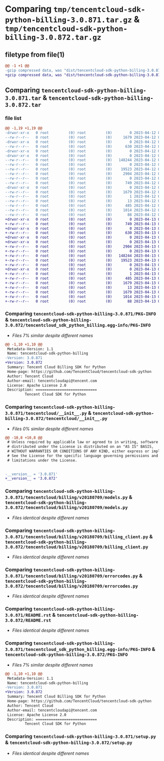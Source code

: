 # Comparing `tmp/tencentcloud-sdk-python-billing-3.0.871.tar.gz` & `tmp/tencentcloud-sdk-python-billing-3.0.872.tar.gz`

## filetype from file(1)

```diff
@@ -1 +1 @@
-gzip compressed data, was "dist/tencentcloud-sdk-python-billing-3.0.871.tar", last modified: Wed Apr 12 00:16:32 2023, max compression
+gzip compressed data, was "dist/tencentcloud-sdk-python-billing-3.0.872.tar", last modified: Thu Apr 13 00:21:19 2023, max compression
```

## Comparing `tencentcloud-sdk-python-billing-3.0.871.tar` & `tencentcloud-sdk-python-billing-3.0.872.tar`

### file list

```diff
@@ -1,19 +1,19 @@
-drwxr-xr-x   0 root         (0) root         (0)        0 2023-04-12 00:16:32.000000 tencentcloud-sdk-python-billing-3.0.871/
--rw-r--r--   0 root         (0) root         (0)     1679 2023-04-12 00:16:32.000000 tencentcloud-sdk-python-billing-3.0.871/PKG-INFO
-drwxr-xr-x   0 root         (0) root         (0)        0 2023-04-12 00:16:32.000000 tencentcloud-sdk-python-billing-3.0.871/tencentcloud/
--rw-r--r--   0 root         (0) root         (0)      630 2023-04-12 00:16:31.000000 tencentcloud-sdk-python-billing-3.0.871/tencentcloud/__init__.py
-drwxr-xr-x   0 root         (0) root         (0)        0 2023-04-12 00:16:32.000000 tencentcloud-sdk-python-billing-3.0.871/tencentcloud/billing/
-drwxr-xr-x   0 root         (0) root         (0)        0 2023-04-12 00:16:32.000000 tencentcloud-sdk-python-billing-3.0.871/tencentcloud/billing/v20180709/
--rw-r--r--   0 root         (0) root         (0)   148244 2023-04-12 00:16:31.000000 tencentcloud-sdk-python-billing-3.0.871/tencentcloud/billing/v20180709/models.py
--rw-r--r--   0 root         (0) root         (0)        0 2023-04-12 00:16:31.000000 tencentcloud-sdk-python-billing-3.0.871/tencentcloud/billing/v20180709/__init__.py
--rw-r--r--   0 root         (0) root         (0)    19523 2023-04-12 00:16:31.000000 tencentcloud-sdk-python-billing-3.0.871/tencentcloud/billing/v20180709/billing_client.py
--rw-r--r--   0 root         (0) root         (0)     2904 2023-04-12 00:16:31.000000 tencentcloud-sdk-python-billing-3.0.871/tencentcloud/billing/v20180709/errorcodes.py
--rw-r--r--   0 root         (0) root         (0)        0 2023-04-12 00:16:31.000000 tencentcloud-sdk-python-billing-3.0.871/tencentcloud/billing/__init__.py
--rw-r--r--   0 root         (0) root         (0)      749 2023-04-12 00:16:31.000000 tencentcloud-sdk-python-billing-3.0.871/README.rst
-drwxr-xr-x   0 root         (0) root         (0)        0 2023-04-12 00:16:32.000000 tencentcloud-sdk-python-billing-3.0.871/tencentcloud_sdk_python_billing.egg-info/
--rw-r--r--   0 root         (0) root         (0)     1679 2023-04-12 00:16:32.000000 tencentcloud-sdk-python-billing-3.0.871/tencentcloud_sdk_python_billing.egg-info/PKG-INFO
--rw-r--r--   0 root         (0) root         (0)        1 2023-04-12 00:16:32.000000 tencentcloud-sdk-python-billing-3.0.871/tencentcloud_sdk_python_billing.egg-info/dependency_links.txt
--rw-r--r--   0 root         (0) root         (0)       13 2023-04-12 00:16:32.000000 tencentcloud-sdk-python-billing-3.0.871/tencentcloud_sdk_python_billing.egg-info/top_level.txt
--rw-r--r--   0 root         (0) root         (0)      485 2023-04-12 00:16:32.000000 tencentcloud-sdk-python-billing-3.0.871/tencentcloud_sdk_python_billing.egg-info/SOURCES.txt
--rw-r--r--   0 root         (0) root         (0)     1014 2023-04-12 00:16:31.000000 tencentcloud-sdk-python-billing-3.0.871/setup.py
--rw-r--r--   0 root         (0) root         (0)       88 2023-04-12 00:16:32.000000 tencentcloud-sdk-python-billing-3.0.871/setup.cfg
+drwxr-xr-x   0 root         (0) root         (0)        0 2023-04-13 00:21:19.000000 tencentcloud-sdk-python-billing-3.0.872/
+-rw-r--r--   0 root         (0) root         (0)      749 2023-04-13 00:21:19.000000 tencentcloud-sdk-python-billing-3.0.872/README.rst
+drwxr-xr-x   0 root         (0) root         (0)        0 2023-04-13 00:21:19.000000 tencentcloud-sdk-python-billing-3.0.872/tencentcloud/
+-rw-r--r--   0 root         (0) root         (0)      630 2023-04-13 00:21:19.000000 tencentcloud-sdk-python-billing-3.0.872/tencentcloud/__init__.py
+drwxr-xr-x   0 root         (0) root         (0)        0 2023-04-13 00:21:19.000000 tencentcloud-sdk-python-billing-3.0.872/tencentcloud/billing/
+drwxr-xr-x   0 root         (0) root         (0)        0 2023-04-13 00:21:19.000000 tencentcloud-sdk-python-billing-3.0.872/tencentcloud/billing/v20180709/
+-rw-r--r--   0 root         (0) root         (0)     2904 2023-04-13 00:21:19.000000 tencentcloud-sdk-python-billing-3.0.872/tencentcloud/billing/v20180709/errorcodes.py
+-rw-r--r--   0 root         (0) root         (0)        0 2023-04-13 00:21:19.000000 tencentcloud-sdk-python-billing-3.0.872/tencentcloud/billing/v20180709/__init__.py
+-rw-r--r--   0 root         (0) root         (0)   148244 2023-04-13 00:21:19.000000 tencentcloud-sdk-python-billing-3.0.872/tencentcloud/billing/v20180709/models.py
+-rw-r--r--   0 root         (0) root         (0)    19523 2023-04-13 00:21:19.000000 tencentcloud-sdk-python-billing-3.0.872/tencentcloud/billing/v20180709/billing_client.py
+-rw-r--r--   0 root         (0) root         (0)        0 2023-04-13 00:21:19.000000 tencentcloud-sdk-python-billing-3.0.872/tencentcloud/billing/__init__.py
+drwxr-xr-x   0 root         (0) root         (0)        0 2023-04-13 00:21:19.000000 tencentcloud-sdk-python-billing-3.0.872/tencentcloud_sdk_python_billing.egg-info/
+-rw-r--r--   0 root         (0) root         (0)        1 2023-04-13 00:21:19.000000 tencentcloud-sdk-python-billing-3.0.872/tencentcloud_sdk_python_billing.egg-info/dependency_links.txt
+-rw-r--r--   0 root         (0) root         (0)      485 2023-04-13 00:21:19.000000 tencentcloud-sdk-python-billing-3.0.872/tencentcloud_sdk_python_billing.egg-info/SOURCES.txt
+-rw-r--r--   0 root         (0) root         (0)     1679 2023-04-13 00:21:19.000000 tencentcloud-sdk-python-billing-3.0.872/tencentcloud_sdk_python_billing.egg-info/PKG-INFO
+-rw-r--r--   0 root         (0) root         (0)       13 2023-04-13 00:21:19.000000 tencentcloud-sdk-python-billing-3.0.872/tencentcloud_sdk_python_billing.egg-info/top_level.txt
+-rw-r--r--   0 root         (0) root         (0)     1679 2023-04-13 00:21:19.000000 tencentcloud-sdk-python-billing-3.0.872/PKG-INFO
+-rw-r--r--   0 root         (0) root         (0)     1014 2023-04-13 00:21:19.000000 tencentcloud-sdk-python-billing-3.0.872/setup.py
+-rw-r--r--   0 root         (0) root         (0)       88 2023-04-13 00:21:19.000000 tencentcloud-sdk-python-billing-3.0.872/setup.cfg
```

### Comparing `tencentcloud-sdk-python-billing-3.0.871/PKG-INFO` & `tencentcloud-sdk-python-billing-3.0.872/tencentcloud_sdk_python_billing.egg-info/PKG-INFO`

 * *Files 7% similar despite different names*

```diff
@@ -1,10 +1,10 @@
 Metadata-Version: 1.1
 Name: tencentcloud-sdk-python-billing
-Version: 3.0.871
+Version: 3.0.872
 Summary: Tencent Cloud Billing SDK for Python
 Home-page: https://github.com/TencentCloud/tencentcloud-sdk-python
 Author: Tencent Cloud
 Author-email: tencentcloudapi@tencent.com
 License: Apache License 2.0
 Description: ============================
         Tencent Cloud SDK for Python
```

### Comparing `tencentcloud-sdk-python-billing-3.0.871/tencentcloud/__init__.py` & `tencentcloud-sdk-python-billing-3.0.872/tencentcloud/__init__.py`

 * *Files 0% similar despite different names*

```diff
@@ -10,8 +10,8 @@
 # Unless required by applicable law or agreed to in writing, software
 # distributed under the License is distributed on an "AS IS" BASIS,
 # WITHOUT WARRANTIES OR CONDITIONS OF ANY KIND, either express or implied.
 # See the License for the specific language governing permissions and
 # limitations under the License.
 
 
-__version__ = '3.0.871'
+__version__ = '3.0.872'
```

### Comparing `tencentcloud-sdk-python-billing-3.0.871/tencentcloud/billing/v20180709/models.py` & `tencentcloud-sdk-python-billing-3.0.872/tencentcloud/billing/v20180709/models.py`

 * *Files identical despite different names*

### Comparing `tencentcloud-sdk-python-billing-3.0.871/tencentcloud/billing/v20180709/billing_client.py` & `tencentcloud-sdk-python-billing-3.0.872/tencentcloud/billing/v20180709/billing_client.py`

 * *Files identical despite different names*

### Comparing `tencentcloud-sdk-python-billing-3.0.871/tencentcloud/billing/v20180709/errorcodes.py` & `tencentcloud-sdk-python-billing-3.0.872/tencentcloud/billing/v20180709/errorcodes.py`

 * *Files identical despite different names*

### Comparing `tencentcloud-sdk-python-billing-3.0.871/README.rst` & `tencentcloud-sdk-python-billing-3.0.872/README.rst`

 * *Files identical despite different names*

### Comparing `tencentcloud-sdk-python-billing-3.0.871/tencentcloud_sdk_python_billing.egg-info/PKG-INFO` & `tencentcloud-sdk-python-billing-3.0.872/PKG-INFO`

 * *Files 7% similar despite different names*

```diff
@@ -1,10 +1,10 @@
 Metadata-Version: 1.1
 Name: tencentcloud-sdk-python-billing
-Version: 3.0.871
+Version: 3.0.872
 Summary: Tencent Cloud Billing SDK for Python
 Home-page: https://github.com/TencentCloud/tencentcloud-sdk-python
 Author: Tencent Cloud
 Author-email: tencentcloudapi@tencent.com
 License: Apache License 2.0
 Description: ============================
         Tencent Cloud SDK for Python
```

### Comparing `tencentcloud-sdk-python-billing-3.0.871/setup.py` & `tencentcloud-sdk-python-billing-3.0.872/setup.py`

 * *Files identical despite different names*

